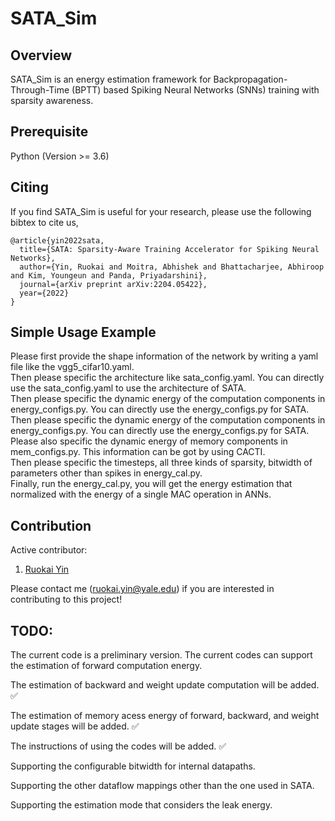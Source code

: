 # SATA_Sim

## Overview

SATA_Sim is an energy estimation framework for Backpropagation-Through-Time (BPTT) based Spiking Neural Networks (SNNs) training with sparsity awareness.

## Prerequisite

Python (Version >= 3.6)

## Citing
If you find SATA_Sim is useful for your research, please use the following bibtex to cite us,

```
@article{yin2022sata,
  title={SATA: Sparsity-Aware Training Accelerator for Spiking Neural Networks},
  author={Yin, Ruokai and Moitra, Abhishek and Bhattacharjee, Abhiroop and Kim, Youngeun and Panda, Priyadarshini},
  journal={arXiv preprint arXiv:2204.05422},
  year={2022}
}
```

## Simple Usage Example
<p>Please first provide the shape information of the network by writing a yaml file like the vgg5_cifar10.yaml. <br>
Then please specific the architecture like sata_config.yaml. You can directly use the sata_config.yaml to use the architecture of SATA.<br>
Then please specific the dynamic energy of the computation components in energy_configs.py. You can directly use the energy_configs.py for SATA.<br>
Then please specific the dynamic energy of the computation components in energy_configs.py. You can directly use the energy_configs.py for SATA.<br>
Please also specific the dynamic energy of memory components in mem_configs.py. This information can be got by using CACTI.<br>
Then please specific the timesteps, all three kinds of sparsity, bitwidth of parameters other than spikes in energy_cal.py.<br>
Finally, run the energy_cal.py, you will get the energy estimation that normalized with the energy of a single MAC operation in ANNs.</p>

## Contribution
Active contributor:
1. [Ruokai Yin](https://ruokaiyin.github.io/)

Please contact me (ruokai.yin@yale.edu) if you are interested in contributing to this project!

## TODO:
The current code is a preliminary version. The current codes can support the estimation of forward computation energy.

The estimation of backward and weight update computation will be added. :white_check_mark:

The estimation of memory acess energy of forward, backward, and weight update stages will be added. :white_check_mark:

The instructions of using the codes will be added. :white_check_mark:

Supporting the configurable bitwidth for internal datapaths.

Supporting the other dataflow mappings other than the one used in SATA.

Supporting the estimation mode that considers the leak energy.
